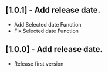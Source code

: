 ## [1.0.1] -  Add release date.

* Add Selected date Function
* Fix Selected date Function

## [1.0.0] -  Add release date.

* Release first version

